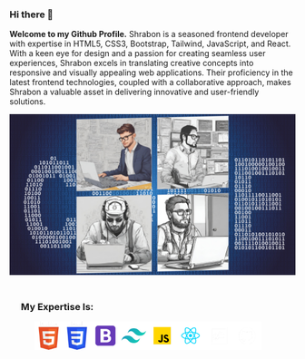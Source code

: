 ### Hi there 👋

<p><strong>Welcome to my Github Profile.</strong> Shrabon is a seasoned frontend developer with expertise in HTML5, CSS3, Bootstrap, Tailwind, JavaScript, and React. With a keen eye for design and a passion for creating seamless user experiences, Shrabon excels in translating creative concepts into responsive and visually appealing web applications. Their proficiency in the latest frontend technologies, coupled with a collaborative approach, makes Shrabon a valuable asset in delivering innovative and user-friendly solutions.</p>
<img src="./Assets/Images/programmer.png" alt="Typing" style="width:60%, height:300px">
<div style="padding: 20px;">
<h3>My Expertise Is:</h3>
<ul style="display: flex; align-items: center; list-style: none;">
    <li><img style="display:inline-block;" width="50px" src="./Assets/Images/Logos/html.png" alt=""></li>
    <li><img style="display:inline-block;" width="50px" src="./Assets/Images/Logos/css.png" alt=""></li>
    <li><img style="display:inline-block;" width="50px" src="./Assets/Images/Logos/bootstrap.png" alt=""></li>
    <li><img style="display:inline-block;" width="50px" src="./Assets/Images/Logos/tailwind.png" alt=""></li>
    <li><img style="display:inline-block;" width="50px" src="./Assets/Images/Logos/js.png" alt=""></li>
    <li><img style="display:inline-block;" width="50px" src="./Assets/Images/Logos/react.png" alt=""></li>
    <li><img style="display:inline-block;" width="50px" src="./Assets/Images/Logos/git.png" alt=""></li>
    <li><img style="display:inline-block;" width="50px" src="./Assets/Images/Logos/github.png" alt=""></li>

</ul>
</div>